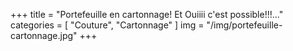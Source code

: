+++
title = "Portefeuille en cartonnage! Et Ouiiii c'est possible!!!..."
categories = [ "Couture", "Cartonnage" ]
img = "/img/portefeuille-cartonnage.jpg"
+++
